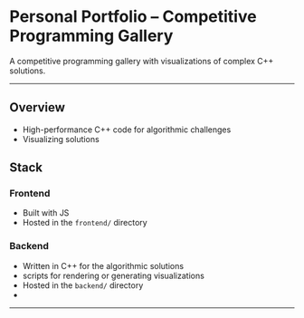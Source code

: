 # Personal Portfolio – Competitive Programming Gallery

A competitive programming gallery with visualizations of complex C++ solutions.

---

## Overview

- High-performance C++ code for algorithmic challenges  
- Visualizing solutions    

## Stack

### Frontend
- Built with JS  
- Hosted in the `frontend/` directory  

### Backend
- Written in C++ for the algorithmic solutions  
- scripts for rendering or generating visualizations  
- Hosted in the `backend/` directory
- 
---
